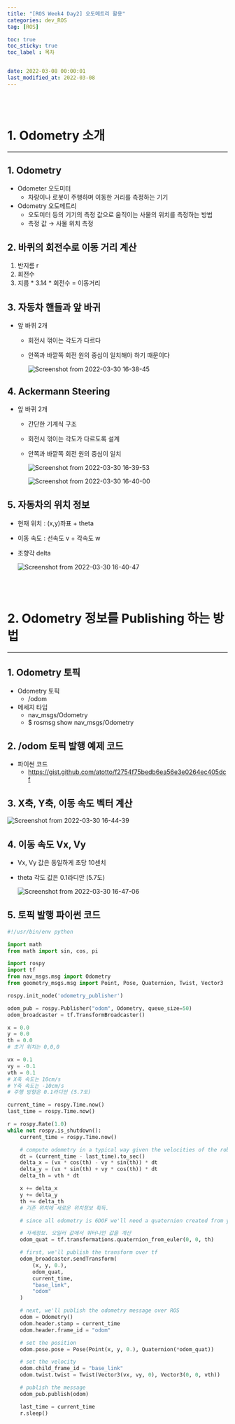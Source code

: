 ```yaml
---
title: "[ROS Week4 Day2] 오도메트리 활용"
categories: dev_ROS
tag: [ROS]

toc: true
toc_sticky: true
toc_label : 목차


date: 2022-03-08 00:00:01
last_modified_at: 2022-03-08
---
```

<br>
<br>

# 1. Odometry 소개 
---
## 1. Odometry 
* Odometer 오도미터 
    - 차량이나 로봇이 주행하며 이동한 거리를 측정하는 기기 
* Odometry 오도메트리 
    - 오도미터 등의 기기의 측정 값으로 움직이는 사물의 위치를 측정하는 방법 
    - 측정 값 → 사물 위치 측정 

## 2. 바퀴의 회전수로 이동 거리 계산 
1. 반지름 r 
2. 회전수 
3. 지름 * 3.14 * 회전수 = 이동거리 

## 3. 자동차 핸들과 앞 바귀 
* 앞 바퀴 2개 
    - 회전시 꺾이는 각도가 다르다 
    - 안쪽과 바깥쪽 회전 원의 중심이 일치해야 하기 때문이다 

        ![Screenshot from 2022-03-30 16-38-45](https://user-images.githubusercontent.com/58837749/160777626-c1fa42c4-05a0-4414-b36c-440469f01c93.png)

## 4. Ackermann Steering
* 앞 바퀴 2개 
    - 간단한 기계식 구조 
    - 회전시 꺾이는 각도가 다르도록 설계 
    - 안쪽과 바깥쪽 회전 원의 중심이 일치 

        ![Screenshot from 2022-03-30 16-39-53](https://user-images.githubusercontent.com/58837749/160777918-3be6f836-ca44-428d-9704-76f32d22f259.png)

        ![Screenshot from 2022-03-30 16-40-00](https://user-images.githubusercontent.com/58837749/160777921-b881770c-4547-4a1a-91bf-9612b75b6b31.png)

## 5. 자동차의 위치 정보 
* 현재 위치 : (x,y)좌표 + theta 
* 이동 속도 : 선속도 v + 각속도 w
* 조향각 delta

    ![Screenshot from 2022-03-30 16-40-47](https://user-images.githubusercontent.com/58837749/160778025-a0a71103-b779-4978-bd6f-a409f24a3374.png)

<br>
<br>

# 2. Odometry 정보를 Publishing 하는 방법 
--- 
## 1. Odometry 토픽 
* Odometry 토픽 
    - /odom 
* 메세지 타입 
    - nav_msgs/Odometry 
    - $ rosmsg show nav_msgs/Odometry 

## 2. /odom 토픽 발행 예제 코드 
* 파이썬 코드 
    - https://gist.github.com/atotto/f2754f75bedb6ea56e3e0264ec405dcf 

## 3. X축, Y축, 이동 속도 벡터 계산 

![Screenshot from 2022-03-30 16-44-39](https://user-images.githubusercontent.com/58837749/160778721-d3c31ea1-356f-4972-881d-7d3ad9c5193f.png)

## 4. 이동 속도 Vx, Vy 
* Vx, Vy 값은 동일하게 초당 10센치 
* theta 각도 값은 0.1라디안 (5.7도)

    ![Screenshot from 2022-03-30 16-47-06](https://user-images.githubusercontent.com/58837749/160779189-bac5759b-fe02-4548-a2b6-4989d03cdd1a.png)

## 5. 토픽 발행 파이썬 코드 

```python
#!/usr/bin/env python

import math
from math import sin, cos, pi

import rospy
import tf
from nav_msgs.msg import Odometry
from geometry_msgs.msg import Point, Pose, Quaternion, Twist, Vector3

rospy.init_node('odometry_publisher')

odom_pub = rospy.Publisher("odom", Odometry, queue_size=50)
odom_broadcaster = tf.TransformBroadcaster()

x = 0.0
y = 0.0
th = 0.0
# 초기 위치는 0,0,0

vx = 0.1
vy = -0.1
vth = 0.1
# X축 속도는 10cm/s 
# Y축 속도는 -10cm/s 
# 주행 방향은 0.1라디안 (5.7도)

current_time = rospy.Time.now()
last_time = rospy.Time.now()

r = rospy.Rate(1.0)
while not rospy.is_shutdown():
    current_time = rospy.Time.now()

    # compute odometry in a typical way given the velocities of the robot
    dt = (current_time - last_time).to_sec()
    delta_x = (vx * cos(th) - vy * sin(th)) * dt
    delta_y = (vx * sin(th) + vy * cos(th)) * dt
    delta_th = vth * dt

    x += delta_x
    y += delta_y
    th += delta_th
    # 기존 위치에 새로운 위치정보 획득.

    # since all odometry is 6DOF we'll need a quaternion created from yaw

    # 자세정보. 오일러 값에서 쿼터니언 값을 계산
    odom_quat = tf.transformations.quaternion_from_euler(0, 0, th)

    # first, we'll publish the transform over tf
    odom_broadcaster.sendTransform(
        (x, y, 0.),
        odom_quat,
        current_time,
        "base_link",
        "odom"
    )

    # next, we'll publish the odometry message over ROS
    odom = Odometry()
    odom.header.stamp = current_time
    odom.header.frame_id = "odom"

    # set the position
    odom.pose.pose = Pose(Point(x, y, 0.), Quaternion(*odom_quat))

    # set the velocity
    odom.child_frame_id = "base_link"
    odom.twist.twist = Twist(Vector3(vx, vy, 0), Vector3(0, 0, vth))

    # publish the message
    odom_pub.publish(odom)

    last_time = current_time
    r.sleep()
```

<br>
<br>
